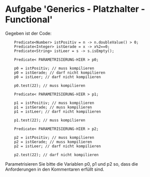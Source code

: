 # Aufgabe 'Generics - Platzhalter - Functional'

Gegeben ist der Code:

		Predicate<Number> istPositiv = n -> n.doubleValue() > 0;
		Predicate<Integer> istGerade = x -> x%2==0;
		Predicate<String> istLeer = s -> s.isEmpty();
		
		Predicate< PARAMETRISIERUNG-HIER > p0;
		
		p0 = istPositiv; // muss kompilieren
		p0 = istGerade; // darf nicht kompilieren
		p0 = istLeer; // darf nicht kompilieren
		
		p0.test(22); // muss kompilieren
		
		Predicate< PARAMETRISIERUNG-HIER > p1;
		
		p1 = istPositiv; // muss kompilieren
		p1 = istGerade; // muss kompilieren
		p1 = istLeer; // darf nicht kompilieren
		
		p1.test(22); // muss kompilieren
		
		Predicate< PARAMETRISIERUNG-HIER > p2;

		p2 = istPositiv; // muss kompilieren
		p2 = istGerade; // muss kompilieren
		p2 = istLeer; // darf nicht kompilieren
		
		p2.test(22); // darf nicht kompilieren
		
 
Parametrisieren Sie bitte die Variablen p0, p1 und p2 so, dass die Anforderungen in den Kommentaren erfüllt sind.